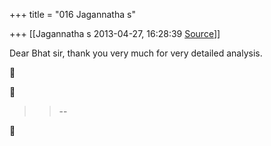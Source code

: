 +++
title = "016 Jagannatha s"

+++
[[Jagannatha s	2013-04-27, 16:28:39 [Source](https://groups.google.com/g/samskrita/c/s-b5jzkOT5A)]]



Dear Bhat sir, thank you very much for very detailed analysis.

  
  





> 
> > 
> > --  
> > 
> > 



